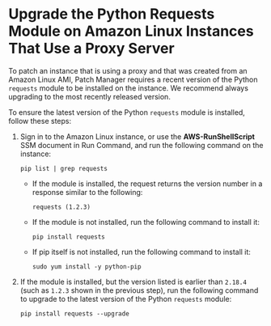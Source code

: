 # Upgrade the Python Requests Module on Amazon Linux Instances That Use a Proxy Server<a name="sysman-proxy-with-ssm-agent-al-python-requests"></a>

To patch an instance that is using a proxy and that was created from an Amazon Linux AMI, Patch Manager requires a recent version of the Python `requests` module to be installed on the instance\. We recommend always upgrading to the most recently released version\.

To ensure the latest version of the Python `requests` module is installed, follow these steps:

1. Sign in to the Amazon Linux instance, or use the **AWS\-RunShellScript** SSM document in Run Command, and run the following command on the instance: 

   ```
   pip list | grep requests
   ```
   + If the module is installed, the request returns the version number in a response similar to the following:

     ```
     requests (1.2.3) 
     ```
   + If the module is not installed, run the following command to install it:

     ```
     pip install requests
     ```
   + If pip itself is not installed, run the following command to install it:

     ```
     sudo yum install -y python-pip
     ```

1. If the module is installed, but the version listed is earlier than `2.18.4` \(such as `1.2.3` shown in the previous step\), run the following command to upgrade to the latest version of the Python `requests` module:

   ```
   pip install requests --upgrade
   ```